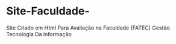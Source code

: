 # Site-Faculdade-
Site Criado em Html Para Avaliação na Faculdade (FATEC) Gestão Tecnologia Da informação

